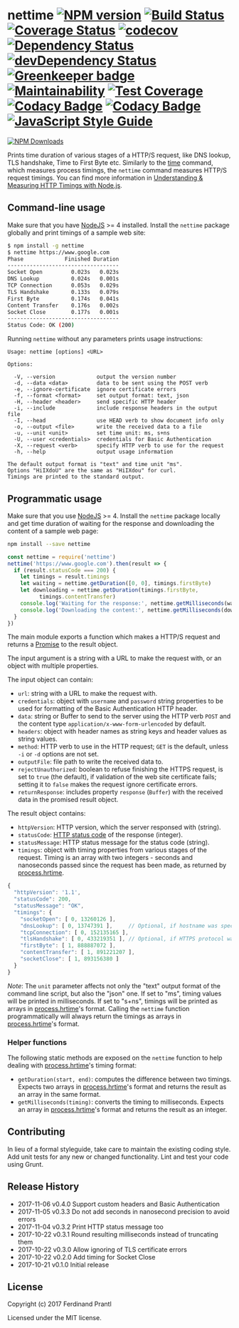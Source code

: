 # nettime [![NPM version](https://badge.fury.io/js/nettime.png)](http://badge.fury.io/js/nettime) [![Build Status](https://travis-ci.org/prantlf/nettime.png)](https://travis-ci.org/prantlf/nettime) [![Coverage Status](https://coveralls.io/repos/github/prantlf/nettime/badge.svg?branch=master)](https://coveralls.io/github/prantlf/nettime?branch=master) [![codecov](https://codecov.io/gh/prantlf/nettime/branch/master/graph/badge.svg)](https://codecov.io/gh/prantlf/nettime) [![Dependency Status](https://david-dm.org/prantlf/nettime.svg)](https://david-dm.org/prantlf/nettime) [![devDependency Status](https://david-dm.org/prantlf/nettime/dev-status.svg)](https://david-dm.org/prantlf/nettime#info=devDependencies) [![Greenkeeper badge](https://badges.greenkeeper.io/prantlf/nettime.svg)](https://greenkeeper.io/) [![Maintainability](https://api.codeclimate.com/v1/badges/b17aff2d4bc103085639/maintainability)](https://codeclimate.com/github/prantlf/nettime/maintainability) [![Test Coverage](https://api.codeclimate.com/v1/badges/b17aff2d4bc103085639/test_coverage)](https://codeclimate.com/github/prantlf/nettime/test_coverage) [![Codacy Badge](https://api.codacy.com/project/badge/Grade/864e23edaf654281b8b763d74494da38)](https://www.codacy.com/app/prantlf/nettime?utm_source=github.com&amp;utm_medium=referral&amp;utm_content=prantlf/nettime&amp;utm_campaign=Badge_Grade) [![Codacy Badge](https://api.codacy.com/project/badge/Coverage/864e23edaf654281b8b763d74494da38)](https://www.codacy.com/app/prantlf/nettime?utm_source=github.com&amp;utm_medium=referral&amp;utm_content=prantlf/nettime&amp;utm_campaign=Badge_Coverage) [![JavaScript Style Guide](https://img.shields.io/badge/code_style-standard-brightgreen.svg)](https://standardjs.com)

[![NPM Downloads](https://nodei.co/npm/nettime.png?downloads=true&stars=true)](https://www.npmjs.com/package/nettime)

Prints time duration of various stages of a HTTP/S request, like DNS lookup, TLS handshake, Time to First Byte etc. Similarly to the [time] command, which measures process timings, the `nettime` command measures HTTP/S request timings.  You can find more information in [Understanding & Measuring HTTP Timings with Node.js](https://blog.risingstack.com/measuring-http-timings-node-js/).

## Command-line usage

Make sure that you have [NodeJS] >= 4 installed. Install the `nettime` package globally and print timings of a sample web site:

```bash
$ npm install -g nettime
$ nettime https://www.google.com
Phase             Finished Duration
-----------------------------------
Socket Open         0.023s   0.023s
DNS Lookup          0.024s   0.001s
TCP Connection      0.053s   0.029s
TLS Handshake       0.133s   0.079s
First Byte          0.174s   0.041s
Content Transfer    0.176s   0.002s
Socket Close        0.177s   0.001s
-----------------------------------
Status Code: OK (200)
```

Running `nettime` without any parameters prints usage instructions:

```text
Usage: nettime [options] <URL>

Options:

  -V, --version             output the version number
  -d, --data <data>         data to be sent using the POST verb
  -e, --ignore-certificate  ignore certificate errors
  -f, --format <format>     set output format: text, json
  -H, --header <header>     send specific HTTP header
  -i, --include             include response headers in the output file
  -I, --head                use HEAD verb to show document info only
  -o, --output <file>       write the received data to a file
  -u, --unit <unit>         set time unit: ms, s+ns
  -U, --user <credentials>  credentials for Basic Authentication
  -X, --request <verb>      specify HTTP verb to use for the request
  -h, --help                output usage information

The default output format is "text" and time unit "ms".
Options "HiIXdoU" are the same as "HiIXdou" for curl.
Timings are printed to the standard output.
```

## Programmatic usage

Make sure that you use [NodeJS] >= 4. Install the `nettime` package locally and get time duration of waiting for the response and downloading the content of a sample web page:

```bash
npm install --save nettime
```

```javascript
const nettime = require('nettime')
nettime('https://www.google.com').then(result => {
  if (result.statusCode === 200) {
    let timings = result.timings
    let waiting = nettime.getDuration([0, 0], timings.firstByte)
    let downloading = nettime.getDuration(timings.firstByte,
          timings.contentTransfer)
    console.log('Waiting for the response:', nettime.getMilliseconds(waiting) + 'ms')
    console.log('Downloading the content:', nettime.getMilliseconds(downloading) + 'ms')
  }
})
```

The main module exports a function which makes a HTTP/S request and returns a [Promise] to the result object.

The input argument is a string with a URL to make the request with, or an object with multiple properties.

The input object can contain:

* `url`: string with a URL to make the request with.
* `credentials`: object with `username` and `password` string properties to be used for formatting of the Basic Authentication HTTP header.
* `data`: string or Buffer to send to the server using the HTTP verb `POST` and the content type `application/x-www-form-urlencoded` by default.
* `headers`: object with header names as string keys and header values as string values.
* `method`: HTTP verb to use in the HTTP request; `GET` is the default, unless `-i` or `-d` options are not set.
* `outputFile`: file path to write the received data to.
* `rejectUnauthorized`: boolean to refuse finishing the HTTPS request, is set to `true` (the default), if validation of the web site certificate fails; setting it to `false` makes the request ignore certificate errors.
* `returnResponse`: includes property `response` (`Buffer`) with the received data in the promised result object.

The result object contains:

* `httpVersion`: HTTP version, which the server responsed with (string).
* `statusCode`: [HTTP status code] of the response (integer).
* `statusMessage`: HTTP status message for the status code (string).
* `timings`: object with timing properties from various stages of the request. Timing is an array with two integers - seconds and nanoseconds passed since the request has been made, as returned by [process.hrtime].

```javascript
{
  "httpVersion": '1.1',
  "statusCode": 200,
  "statusMessage": "OK",
  "timings": {
    "socketOpen": [ 0, 13260126 ],
    "dnsLookup": [ 0, 13747391 ],     // Optional, if hostname was specified
    "tcpConnection": [ 0, 152135165 ],
    "tlsHandshake": [ 0, 433219351 ], // Optional, if HTTPS protocol was used
    "firstByte": [ 1, 888887072 ],
    "contentTransfer": [ 1, 891221207 ],
    "socketClose": [ 1, 893156380 ]
  }
}
```

*Note*: The `unit` parameter affects not only the "text" output format of the command line script, but also the "json" one. If set to "ms", timing values will be printed in milliseconds. If set to "s+ns", timings will be printed as arrays in [process.hrtime]'s format. Calling the `nettime` function programmatically will always return the timings as arrays in [process.hrtime]'s format.

### Helper functions

The following static methods are exposed on the `nettime` function to help dealing with [process.hrtime]'s timing format:

* `getDuration(start, end)`: computes the difference between two timings. Expects two arrays in [process.hrtime]'s format and returns the result as an array in the same format.
* `getMilliseconds(timing)`: converts the timing to milliseconds. Expects an array in [process.hrtime]'s format and returns the result as an integer.

## Contributing

In lieu of a formal styleguide, take care to maintain the existing coding
style.  Add unit tests for any new or changed functionality. Lint and test
your code using Grunt.

## Release History

* 2017-11-06   v0.4.0   Support custom headers and Basic Authentication
* 2017-11-05   v0.3.3   Do not add seconds in nanosecond precision to avoid errors
* 2017-11-04   v0.3.2   Print HTTP status message too
* 2017-10-22   v0.3.1   Round resulting milliseconds instead of truncating them
* 2017-10-22   v0.3.0   Allow ignoring of TLS certificate errors
* 2017-10-22   v0.2.0   Add timing for Socket Close
* 2017-10-21   v0.1.0   Initial release

## License

Copyright (c) 2017 Ferdinand Prantl

Licensed under the MIT license.

[time]: https://en.wikipedia.org/wiki/Time_(Unix)
[NodeJS]: http://nodejs.org/
[Promise]: https://developer.mozilla.org/en-US/docs/Web/JavaScript/Reference/Global_Objects/Promise
[HTTP status code]: https://en.wikipedia.org/wiki/List_of_HTTP_status_codes
[process.hrtime]: https://nodejs.org/api/process.html#process_process_hrtime_time

